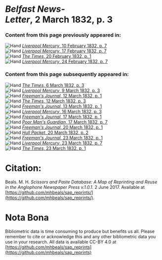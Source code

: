 # *Belfast News-Letter*, 2 March 1832, p. 3  
  
### Content from this page previously appeared in:  
![Hand](http://scissorsandpaste.net/wp-content/uploads/2017/06/smallhandpointer.png) [*Liverpool Mercury*, 10 February 1832, p. 7](https://mhbeals.github.io/sap_html/Liverpool-Mercury/Liverpool-Mercury-10-February-1832-p-7)  
![Hand](http://scissorsandpaste.net/wp-content/uploads/2017/06/smallhandpointer.png) [*Liverpool Mercury*, 17 February 1832, p. 7](https://mhbeals.github.io/sap_html/Liverpool-Mercury/Liverpool-Mercury-17-February-1832-p-7)  
![Hand](http://scissorsandpaste.net/wp-content/uploads/2017/06/smallhandpointer.png) [*The Times*, 20 February 1832, p. 1](https://mhbeals.github.io/sap_html/The-Times/The-Times-20-February-1832-p-1)  
![Hand](http://scissorsandpaste.net/wp-content/uploads/2017/06/smallhandpointer.png) [*Liverpool Mercury*, 24 February 1832, p. 7](https://mhbeals.github.io/sap_html/Liverpool-Mercury/Liverpool-Mercury-24-February-1832-p-7)  
  
### Content from this page subsequently appeared in:  
![Hand](http://scissorsandpaste.net/wp-content/uploads/2017/06/smallhandpointer.png) [*The Times*, 6 March 1832, p. 3](https://mhbeals.github.io/sap_html/The-Times/The-Times-6-March-1832-p-3)  
![Hand](http://scissorsandpaste.net/wp-content/uploads/2017/06/smallhandpointer.png) [*Liverpool Mercury*, 9 March 1832, p. 3](https://mhbeals.github.io/sap_html/Liverpool-Mercury/Liverpool-Mercury-9-March-1832-p-3)  
![Hand](http://scissorsandpaste.net/wp-content/uploads/2017/06/smallhandpointer.png) [*Freeman's Journal*, 12 March 1832, p. 1](https://mhbeals.github.io/sap_html/Freeman's-Journal/Freeman's-Journal-12-March-1832-p-1)  
![Hand](http://scissorsandpaste.net/wp-content/uploads/2017/06/smallhandpointer.png) [*The Times*, 12 March 1832, p. 3](https://mhbeals.github.io/sap_html/The-Times/The-Times-12-March-1832-p-3)  
![Hand](http://scissorsandpaste.net/wp-content/uploads/2017/06/smallhandpointer.png) [*Freeman's Journal*, 13 March 1832, p. 1](https://mhbeals.github.io/sap_html/Freeman's-Journal/Freeman's-Journal-13-March-1832-p-1)  
![Hand](http://scissorsandpaste.net/wp-content/uploads/2017/06/smallhandpointer.png) [*Liverpool Mercury*, 16 March 1832, p. 3](https://mhbeals.github.io/sap_html/Liverpool-Mercury/Liverpool-Mercury-16-March-1832-p-3)  
![Hand](http://scissorsandpaste.net/wp-content/uploads/2017/06/smallhandpointer.png) [*Freeman's Journal*, 17 March 1832, p. 1](https://mhbeals.github.io/sap_html/Freeman's-Journal/Freeman's-Journal-17-March-1832-p-1)  
![Hand](http://scissorsandpaste.net/wp-content/uploads/2017/06/smallhandpointer.png) [*Poor Man's Guardian*, 17 March 1832, p. 7](https://mhbeals.github.io/sap_html/Poor-Man's-Guardian/Poor-Man's-Guardian-17-March-1832-p-7)  
![Hand](http://scissorsandpaste.net/wp-content/uploads/2017/06/smallhandpointer.png) [*Freeman's Journal*, 20 March 1832, p. 1](https://mhbeals.github.io/sap_html/Freeman's-Journal/Freeman's-Journal-20-March-1832-p-1)  
![Hand](http://scissorsandpaste.net/wp-content/uploads/2017/06/smallhandpointer.png) [*Hull Packet*, 20 March 1832, p. 2](https://mhbeals.github.io/sap_html/Hull-Packet/Hull-Packet-20-March-1832-p-2)  
![Hand](http://scissorsandpaste.net/wp-content/uploads/2017/06/smallhandpointer.png) [*Freeman's Journal*, 23 March 1832, p. 1](https://mhbeals.github.io/sap_html/Freeman's-Journal/Freeman's-Journal-23-March-1832-p-1)  
![Hand](http://scissorsandpaste.net/wp-content/uploads/2017/06/smallhandpointer.png) [*Liverpool Mercury*, 23 March 1832, p. 7](https://mhbeals.github.io/sap_html/Liverpool-Mercury/Liverpool-Mercury-23-March-1832-p-7)  
![Hand](http://scissorsandpaste.net/wp-content/uploads/2017/06/smallhandpointer.png) [*The Times*, 23 March 1832, p. 1](https://mhbeals.github.io/sap_html/The-Times/The-Times-23-March-1832-p-1)  


# Citation: 

Beals. M. H. *Scissors and Paste Database: A Map of Reprinting and Reuse in the Anglophone Newspaper Press v.1.0.1.* 2 June 2017. Available at [https://github.com/mhbeals/sap_reprints/](https://github.com/mhbeals/sap_reprints/). 

# Nota Bona

Bibliometric data is time consuming to produce but benefits us all. Please remember to cite or acknowledge this and any other bibliometric data you use in your research. All data is available CC-BY 4.0 at [https://github.com/mhbeals/sap_reprints](https://github.com/mhbeals/sap_reprints)